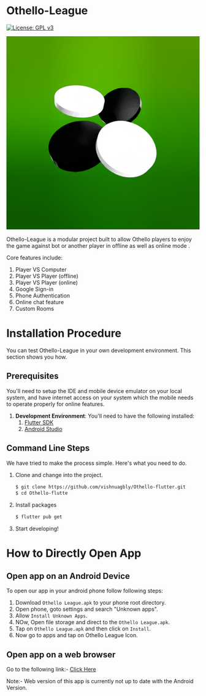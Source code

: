 # Othello-League
[![License: GPL v3](https://img.shields.io/badge/License-GPLv3-blue.svg)](https://www.gnu.org/licenses/gpl-3.0)

<img src="https://github.com/vishnuagbly/Othello-flutter/blob/master/assets/icon.png?raw=true">

Othello-League is a modular project built to allow Othello players to enjoy the game against bot or another player in offline as well as online mode .

Core features include:

 1. Player VS Computer
 2. Player VS Player (offline)
 3. Player VS Player (online)
 4. Google Sign-in
 5. Phone Authentication
 6. Online chat feature
 7. Custom Rooms
 
# Installation Procedure

You can test Othello-League in your own development environment. This section shows you how.

## Prerequisites

You'll need to setup the IDE and mobile device emulator on your local system, and have internet access on your system which the mobile needs to operate properly for online features.

1. **Development Environment**: You'll need to have the following installed:
    1. [Flutter SDK](https://flutter.dev/docs/get-started/install)
    1. [Android Studio](https://developer.android.com/studio)

## Command Line Steps

We have tried to make the process simple. Here's what you need to do.

1. Clone and change into the project.
    ```sh
    $ git clone https://github.com/vishnuagbly/Othello-flutter.git
    $ cd Othello-flutte
    ```
2. Install packages
    ```sh
    $ flutter pub get
    ```
3. Start developing!

# How to Directly Open App

## Open app on an Android Device

To open our app in your android phone follow following steps:

1. Download ```Othello League.apk``` to your phone root directory.
2. Open phone, goto settings and search "Unknown apps".
3. Allow ```Install Unknown Apps```.
4. NOw, Open file storage and direct to the ```Othello League.apk```.
5. Tap on ```Othello League.apk``` and then click on ```Install```.
6. Now go to apps and tap on Othello League Icon.

## Open app on a web browser

Go to the following link:- [Click Here](https://othello-league.netlify.com)

Note:- Web version of this app is currently not up to date with the Android Version.
